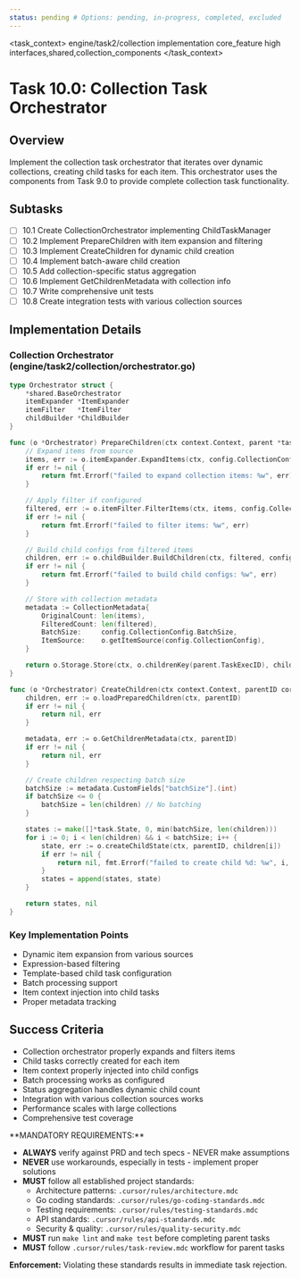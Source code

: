 ```yaml
---
status: pending # Options: pending, in-progress, completed, excluded
---
```


<task_context>
<domain>engine/task2/collection</domain>
<type>implementation</type>
<scope>core_feature</scope>
<complexity>high</complexity>
<dependencies>interfaces,shared,collection_components</dependencies>
</task_context>

# Task 10.0: Collection Task Orchestrator

## Overview

Implement the collection task orchestrator that iterates over dynamic collections, creating child tasks for each item. This orchestrator uses the components from Task 9.0 to provide complete collection task functionality.

## Subtasks

- [ ] 10.1 Create CollectionOrchestrator implementing ChildTaskManager
- [ ] 10.2 Implement PrepareChildren with item expansion and filtering
- [ ] 10.3 Implement CreateChildren for dynamic child creation
- [ ] 10.4 Implement batch-aware child creation
- [ ] 10.5 Add collection-specific status aggregation
- [ ] 10.6 Implement GetChildrenMetadata with collection info
- [ ] 10.7 Write comprehensive unit tests
- [ ] 10.8 Create integration tests with various collection sources

## Implementation Details

### Collection Orchestrator (engine/task2/collection/orchestrator.go)

```go
type Orchestrator struct {
    *shared.BaseOrchestrator
    itemExpander *ItemExpander
    itemFilter   *ItemFilter
    childBuilder *ChildBuilder
}

func (o *Orchestrator) PrepareChildren(ctx context.Context, parent *task.State, config *task.Config) error {
    // Expand items from source
    items, err := o.itemExpander.ExpandItems(ctx, config.CollectionConfig, parent)
    if err != nil {
        return fmt.Errorf("failed to expand collection items: %w", err)
    }

    // Apply filter if configured
    filtered, err := o.itemFilter.FilterItems(ctx, items, config.CollectionConfig)
    if err != nil {
        return fmt.Errorf("failed to filter items: %w", err)
    }

    // Build child configs from filtered items
    children, err := o.childBuilder.BuildChildren(ctx, filtered, config, parent)
    if err != nil {
        return fmt.Errorf("failed to build child configs: %w", err)
    }

    // Store with collection metadata
    metadata := CollectionMetadata{
        OriginalCount: len(items),
        FilteredCount: len(filtered),
        BatchSize:     config.CollectionConfig.BatchSize,
        ItemSource:    o.getItemSource(config.CollectionConfig),
    }

    return o.Storage.Store(ctx, o.childrenKey(parent.TaskExecID), children)
}

func (o *Orchestrator) CreateChildren(ctx context.Context, parentID core.ID) ([]*task.State, error) {
    children, err := o.loadPreparedChildren(ctx, parentID)
    if err != nil {
        return nil, err
    }

    metadata, err := o.GetChildrenMetadata(ctx, parentID)
    if err != nil {
        return nil, err
    }

    // Create children respecting batch size
    batchSize := metadata.CustomFields["batchSize"].(int)
    if batchSize <= 0 {
        batchSize = len(children) // No batching
    }

    states := make([]*task.State, 0, min(batchSize, len(children)))
    for i := 0; i < len(children) && i < batchSize; i++ {
        state, err := o.createChildState(ctx, parentID, children[i])
        if err != nil {
            return nil, fmt.Errorf("failed to create child %d: %w", i, err)
        }
        states = append(states, state)
    }

    return states, nil
}
```

### Key Implementation Points

- Dynamic item expansion from various sources
- Expression-based filtering
- Template-based child task configuration
- Batch processing support
- Item context injection into child tasks
- Proper metadata tracking

## Success Criteria

- Collection orchestrator properly expands and filters items
- Child tasks correctly created for each item
- Item context properly injected into child configs
- Batch processing works as configured
- Status aggregation handles dynamic child count
- Integration with various collection sources works
- Performance scales with large collections
- Comprehensive test coverage

<critical>
**MANDATORY REQUIREMENTS:**

- **ALWAYS** verify against PRD and tech specs - NEVER make assumptions
- **NEVER** use workarounds, especially in tests - implement proper solutions
- **MUST** follow all established project standards:
    - Architecture patterns: `.cursor/rules/architecture.mdc`
    - Go coding standards: `.cursor/rules/go-coding-standards.mdc`
    - Testing requirements: `.cursor/rules/testing-standards.mdc`
    - API standards: `.cursor/rules/api-standards.mdc`
    - Security & quality: `.cursor/rules/quality-security.mdc`
- **MUST** run `make lint` and `make test` before completing parent tasks
- **MUST** follow `.cursor/rules/task-review.mdc` workflow for parent tasks

**Enforcement:** Violating these standards results in immediate task rejection.
</critical>

